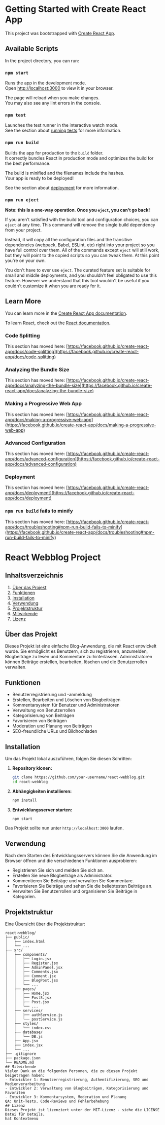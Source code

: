 # Getting Started with Create React App

This project was bootstrapped with [Create React App](https://github.com/facebook/create-react-app).

## Available Scripts

In the project directory, you can run:

### `npm start`

Runs the app in the development mode.\
Open [http://localhost:3000](http://localhost:3000) to view it in your browser.

The page will reload when you make changes.\
You may also see any lint errors in the console.

### `npm test`

Launches the test runner in the interactive watch mode.\
See the section about [running tests](https://facebook.github.io/create-react-app/docs/running-tests) for more information.

### `npm run build`

Builds the app for production to the `build` folder.\
It correctly bundles React in production mode and optimizes the build for the best performance.

The build is minified and the filenames include the hashes.\
Your app is ready to be deployed!

See the section about [deployment](https://facebook.github.io/create-react-app/docs/deployment) for more information.

### `npm run eject`

**Note: this is a one-way operation. Once you `eject`, you can't go back!**

If you aren't satisfied with the build tool and configuration choices, you can `eject` at any time. This command will remove the single build dependency from your project.

Instead, it will copy all the configuration files and the transitive dependencies (webpack, Babel, ESLint, etc) right into your project so you have full control over them. All of the commands except `eject` will still work, but they will point to the copied scripts so you can tweak them. At this point you're on your own.

You don't have to ever use `eject`. The curated feature set is suitable for small and middle deployments, and you shouldn't feel obligated to use this feature. However we understand that this tool wouldn't be useful if you couldn't customize it when you are ready for it.

## Learn More

You can learn more in the [Create React App documentation](https://facebook.github.io/create-react-app/docs/getting-started).

To learn React, check out the [React documentation](https://reactjs.org/).

### Code Splitting

This section has moved here: [https://facebook.github.io/create-react-app/docs/code-splitting](https://facebook.github.io/create-react-app/docs/code-splitting)

### Analyzing the Bundle Size

This section has moved here: [https://facebook.github.io/create-react-app/docs/analyzing-the-bundle-size](https://facebook.github.io/create-react-app/docs/analyzing-the-bundle-size)

### Making a Progressive Web App

This section has moved here: [https://facebook.github.io/create-react-app/docs/making-a-progressive-web-app](https://facebook.github.io/create-react-app/docs/making-a-progressive-web-app)

### Advanced Configuration

This section has moved here: [https://facebook.github.io/create-react-app/docs/advanced-configuration](https://facebook.github.io/create-react-app/docs/advanced-configuration)

### Deployment

This section has moved here: [https://facebook.github.io/create-react-app/docs/deployment](https://facebook.github.io/create-react-app/docs/deployment)

### `npm run build` fails to minify

This section has moved here: [https://facebook.github.io/create-react-app/docs/troubleshooting#npm-run-build-fails-to-minify](https://facebook.github.io/create-react-app/docs/troubleshooting#npm-run-build-fails-to-minify)
# React Webblog Project
## Inhaltsverzeichnis
1. [Über das Projekt](#über-das-projekt)
2. [Funktionen](#funktionen)
3. [Installation](#installation)
4. [Verwendung](#verwendung)
5. [Projektstruktur](#projektstruktur)
6. [Mitwirkende](#mitwirkende)
7. [Lizenz](#lizenz)
## Über das Projekt
Dieses Projekt ist eine einfache Blog-Anwendung, die mit React entwickelt wurde. Sie ermöglicht es Benutzern, sich zu registrieren, anzumelden, Blogbeiträge zu lesen und Kommentare zu hinterlassen. Administratoren können Beiträge erstellen, bearbeiten, löschen und die Benutzerrollen verwalten.
## Funktionen
- Benutzerregistrierung und -anmeldung
- Erstellen, Bearbeiten und Löschen von Blogbeiträgen
- Kommentarsystem für Benutzer und Administratoren
- Verwaltung von Benutzerrollen
- Kategorisierung von Beiträgen
- Favorisieren von Beiträgen
- Moderation und Planung von Beiträgen
- SEO-freundliche URLs und Bildhochladen
## Installation
Um das Projekt lokal auszuführen, folgen Sie diesen Schritten:
1. **Repository klonen:**
    ```bash
    git clone https://github.com/your-username/react-webblog.git
    cd react-webblog
    ```
2. **Abhängigkeiten installieren:**
    ```bash
    npm install
    ```
3. **Entwicklungsserver starten:**
    ```bash
    npm start
    ```
Das Projekt sollte nun unter `http://localhost:3000` laufen.
## Verwendung
Nach dem Starten des Entwicklungsservers können Sie die Anwendung im Browser öffnen und die verschiedenen Funktionen ausprobieren:
- Registrieren Sie sich und melden Sie sich an.
- Erstellen Sie neue Blogbeiträge als Administrator.
- Kommentieren Sie Beiträge und verwalten Sie Kommentare.
- Favorisieren Sie Beiträge und sehen Sie die beliebtesten Beiträge an.
- Verwalten Sie Benutzerrollen und organisieren Sie Beiträge in Kategorien.
## Projektstruktur
Eine Übersicht über die Projektstruktur:
```plaintext
react-webblog/
├── public/
│   ├── index.html
│   └── ...
├── src/
│   ├── components/
│   │   ├── Login.jsx
│   │   ├── Register.jsx
│   │   ├── AdminPanel.jsx
│   │   ├── Comments.jsx
│   │   ├── Comment.jsx
│   │   ├── BlogPost.jsx
│   │   └── ...
│   ├── pages/
│   │   ├── Home.jsx
│   │   ├── PostS.jsx
│   │   ├── Post.jsx
│   │   └── ...
│   ├── services/
│   │   ├── authService.js
│   │   └── postService.js
│   ├── styles/
│   │   └── index.css
│   ├── database/
│   │   └── DB.js
│   ├── App.jsx
│   ├── index.jsx
│   └── ...
├── .gitignore
├── package.json
└── README.md
## Mitwirkende
Vielen Dank an die folgenden Personen, die zu diesem Projekt beigetragen haben:
- Entwickler 1: Benutzerregistrierung, Authentifizierung, SEO und Medienverarbeitung
- Entwickler 2: Verwaltung von Blogbeiträgen, Kategorisierung und Favoriten
- Entwickler 3: Kommentarsystem, Moderation und Planung
QA: Unit-Tests, Code-Reviews und Fehlerbehebung
## Lizenz
Dieses Projekt ist lizenziert unter der MIT-Lizenz - siehe die LICENSE Datei für Details.
hat Kontextmenü

